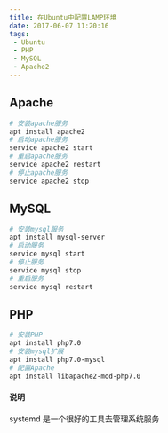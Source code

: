 ```yaml
---
title: 在Ubuntu中配置LAMP环境
date: 2017-06-07 11:20:16
tags:
 - Ubuntu
 - PHP
 - MySQL
 - Apache2
---
```


## Apache

```bash
# 安装apache服务
apt install apache2
# 启动apache服务
service apache2 start
# 重启apache服务
service apache2 restart
# 停止apache服务
service apache2 stop
```

## MySQL

```bash
# 安装mysql服务
apt install mysql-server
# 启动服务
service mysql start
# 停止服务
service mysql stop
# 重启服务
service mysql restart
```

## PHP

```bash
# 安装PHP
apt install php7.0
# 安装mysql扩展
apt install php7.0-mysql
# 配置Apache
apt install libapache2-mod-php7.0
```

#### 说明

systemd 是一个很好的工具去管理系统服务


